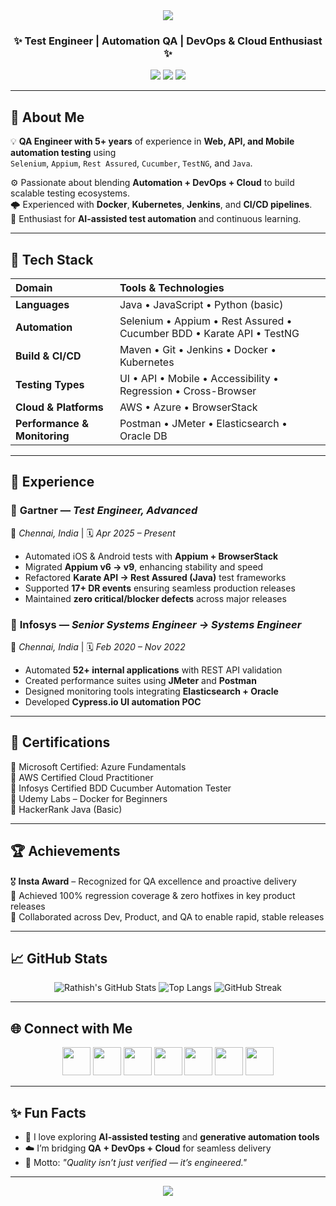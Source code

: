 <!-- Banner / Header -->
<div align="center">
  <img src="https://capsule-render.vercel.app/api?type=waving&color=0:1E90FF,100:000000&height=200&section=header&text=Rathish%20Rajendran%20👨‍💻&fontSize=40&fontColor=ffffff&animation=twinkling&fontAlignY=35" />
</div>

<h3 align="center">✨ Test Engineer | Automation QA | DevOps & Cloud Enthusiast ✨</h3>

<p align="center">
  <a href="https://www.linkedin.com/in/rathishrajendran"><img src="https://img.shields.io/badge/LinkedIn-Rathish%20Rajendran-blue?style=flat-square&logo=linkedin" /></a>
  <a href="https://github.com/rathish2309"><img src="https://img.shields.io/badge/GitHub-rathish2309-black?style=flat-square&logo=github" /></a>
  <a href="mailto:nsgbn2013@gmail.com"><img src="https://img.shields.io/badge/Email-nsgbn2013%40gmail.com-red?style=flat-square&logo=gmail" /></a>
</p>

---

## 🧩 About Me  

💡 **QA Engineer with 5+ years** of experience in **Web, API, and Mobile automation testing** using  
`Selenium`, `Appium`, `Rest Assured`, `Cucumber`, `TestNG`, and `Java`.  

⚙️ Passionate about blending **Automation + DevOps + Cloud** to build scalable testing ecosystems.  
🌩️ Experienced with **Docker**, **Kubernetes**, **Jenkins**, and **CI/CD pipelines**.  
🤖 Enthusiast for **AI-assisted test automation** and continuous learning.

---

## 🧰 Tech Stack

| Domain | Tools & Technologies |
|:--|:--|
| **Languages** | Java • JavaScript • Python (basic) |
| **Automation** | Selenium • Appium • Rest Assured • Cucumber BDD • Karate API • TestNG |
| **Build & CI/CD** | Maven • Git • Jenkins • Docker • Kubernetes |
| **Testing Types** | UI • API • Mobile • Accessibility • Regression • Cross-Browser |
| **Cloud & Platforms** | AWS • Azure • BrowserStack |
| **Performance & Monitoring** | Postman • JMeter • Elasticsearch • Oracle DB |

---

## 🏢 Experience

### 💼 **Gartner** — *Test Engineer, Advanced*  
📍 *Chennai, India* | 🗓️ *Apr 2025 – Present*  
- Automated iOS & Android tests with **Appium + BrowserStack**  
- Migrated **Appium v6 → v9**, enhancing stability and speed  
- Refactored **Karate API → Rest Assured (Java)** test frameworks  
- Supported **17+ DR events** ensuring seamless production releases  
- Maintained **zero critical/blocker defects** across major releases  

### 💼 **Infosys** — *Senior Systems Engineer → Systems Engineer*  
📍 *Chennai, India* | 🗓️ *Feb 2020 – Nov 2022*  
- Automated **52+ internal applications** with REST API validation  
- Created performance suites using **JMeter** and **Postman**  
- Designed monitoring tools integrating **Elasticsearch + Oracle**  
- Developed **Cypress.io UI automation POC**  

---

## 🧠 Certifications  

🏅 Microsoft Certified: Azure Fundamentals  
🏅 AWS Certified Cloud Practitioner  
🏅 Infosys Certified BDD Cucumber Automation Tester  
🏅 Udemy Labs – Docker for Beginners  
🏅 HackerRank Java (Basic)  

---

## 🏆 Achievements  

🎖️ **Insta Award** – Recognized for QA excellence and proactive delivery  
🚀 Achieved 100% regression coverage & zero hotfixes in key product releases  
🤝 Collaborated across Dev, Product, and QA to enable rapid, stable releases  

---

## 📈 GitHub Stats  

<div align="center">

![Rathish's GitHub Stats](https://github-readme-stats.vercel.app/api?username=rathish2309&show_icons=true&theme=github_dark&hide_border=true&count_private=true)
![Top Langs](https://github-readme-stats.vercel.app/api/top-langs/?username=rathish2309&layout=compact&theme=github_dark&hide_border=true)
![GitHub Streak](https://github-readme-streak-stats.herokuapp.com/?user=rathish2309&theme=github-dark-blue&hide_border=true)

</div>

---

## 🌐 Connect with Me  

<p align="center">
  <a href="https://www.linkedin.com/in/rathishrajendran"><img src="https://skillicons.dev/icons?i=linkedin" width="45"/></a>
  <a href="https://github.com/rathish2309"><img src="https://skillicons.dev/icons?i=github" width="45"/></a>
  <a href="mailto:nsgbn2013@gmail.com"><img src="https://skillicons.dev/icons?i=gmail" width="45"/></a>
  <a href="https://www.docker.com/"><img src="https://skillicons.dev/icons?i=docker" width="45"/></a>
  <a href="https://aws.amazon.com/"><img src="https://skillicons.dev/icons?i=aws" width="45"/></a>
  <a href="https://azure.microsoft.com/"><img src="https://skillicons.dev/icons?i=azure" width="45"/></a>
  <a href="https://www.selenium.dev/"><img src="https://skillicons.dev/icons?i=selenium" width="45"/></a>
</p>

---

## ✨ Fun Facts  

- 🧠 I love exploring **AI-assisted testing** and **generative automation tools**  
- ☁️ I’m bridging **QA + DevOps + Cloud** for seamless delivery  
- 💬 Motto: *"Quality isn’t just verified — it’s engineered."*

---

<div align="center">
  <img src="https://capsule-render.vercel.app/api?type=waving&color=0:000000,100:1E90FF&height=120&section=footer"/>
</div>

